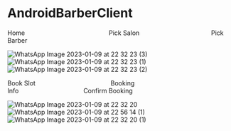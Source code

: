 # AndroidBarberClient
Home&nbsp;&nbsp;&nbsp;&nbsp;&nbsp;&nbsp;&nbsp;&nbsp;&nbsp;&nbsp;&nbsp;&nbsp;&nbsp;&nbsp;&nbsp;&nbsp;&nbsp;&nbsp;&nbsp;&nbsp;&nbsp;&nbsp;&nbsp;&nbsp;&nbsp;&nbsp;&nbsp;&nbsp;&nbsp;&nbsp;&nbsp;&nbsp;&nbsp;&nbsp;&nbsp;&nbsp;&nbsp;&nbsp;&nbsp;&nbsp;&nbsp;&nbsp;&nbsp;&nbsp;&nbsp;&nbsp;&nbsp;&nbsp;Pick Salon&nbsp;&nbsp;&nbsp;&nbsp;&nbsp;&nbsp;&nbsp;&nbsp;&nbsp;&nbsp;&nbsp;&nbsp;&nbsp;&nbsp;&nbsp;&nbsp;&nbsp;&nbsp;&nbsp;&nbsp;&nbsp;&nbsp;&nbsp;&nbsp;&nbsp;&nbsp;&nbsp;&nbsp;&nbsp;&nbsp;&nbsp;&nbsp;&nbsp;&nbsp;&nbsp;&nbsp;&nbsp;&nbsp;&nbsp;&nbsp;&nbsp;Pick Barber

![WhatsApp Image 2023-01-09 at 22 32 23 (3)](https://user-images.githubusercontent.com/38090067/211334399-89863115-953a-48ab-aa7e-40b04dd18ce1.jpeg) ![WhatsApp Image 2023-01-09 at 22 32 23 (1)](https://user-images.githubusercontent.com/38090067/211335398-7bfdd2f4-01a8-4c0f-9b92-016033d43278.jpeg) ![WhatsApp Image 2023-01-09 at 22 32 23 (2)](https://user-images.githubusercontent.com/38090067/211335910-52d28ded-0922-4906-9ee9-1c5727646c45.jpeg) 



Book Slot&nbsp;&nbsp;&nbsp;&nbsp;&nbsp;&nbsp;&nbsp;&nbsp;&nbsp;&nbsp;&nbsp;&nbsp;&nbsp;&nbsp;&nbsp;&nbsp;&nbsp;&nbsp;&nbsp;&nbsp;&nbsp;&nbsp;&nbsp;&nbsp;&nbsp;&nbsp;&nbsp;&nbsp;&nbsp;&nbsp;&nbsp;&nbsp;&nbsp;&nbsp;&nbsp;&nbsp;&nbsp;&nbsp;&nbsp;&nbsp;&nbsp;&nbsp;&nbsp;Booking Info&nbsp;&nbsp;&nbsp;&nbsp;&nbsp;&nbsp;&nbsp;&nbsp;&nbsp;&nbsp;&nbsp;&nbsp;&nbsp;&nbsp;&nbsp;&nbsp;&nbsp;&nbsp;&nbsp;&nbsp;&nbsp;&nbsp;&nbsp;&nbsp;&nbsp;&nbsp;&nbsp;&nbsp;&nbsp;&nbsp;&nbsp;&nbsp;&nbsp;&nbsp;&nbsp;&nbsp;&nbsp;Confirm Booking

![WhatsApp Image 2023-01-09 at 22 32 20](https://user-images.githubusercontent.com/38090067/211337999-8bcf2a25-8c81-475b-a149-81bc158c5c64.jpeg) ![WhatsApp Image 2023-01-09 at 22 56 14 (1)](https://user-images.githubusercontent.com/38090067/211338516-aa1f3885-b885-4e16-9056-bbd009723c23.jpeg) ![WhatsApp Image 2023-01-09 at 22 32 20 (1)](https://user-images.githubusercontent.com/38090067/211339278-7eca1b58-f3a3-48e1-9d00-2ba0d02f88f0.jpeg) 


